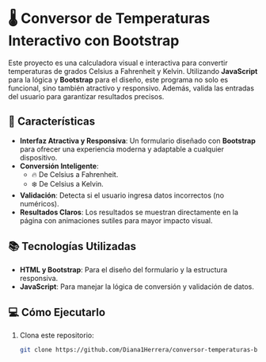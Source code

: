 
# 🌡️ Conversor de Temperaturas Interactivo con Bootstrap

Este proyecto es una calculadora visual e interactiva para convertir temperaturas de grados Celsius a Fahrenheit y Kelvin. Utilizando **JavaScript** para la lógica y **Bootstrap** para el diseño, este programa no solo es funcional, sino también atractivo y responsivo. Además, valida las entradas del usuario para garantizar resultados precisos.

## 🚀 Características

- **Interfaz Atractiva y Responsiva**: Un formulario diseñado con **Bootstrap** para ofrecer una experiencia moderna y adaptable a cualquier dispositivo.
- **Conversión Inteligente**:
  - 🔥 De Celsius a Fahrenheit.
  - ❄️ De Celsius a Kelvin.
- **Validación**: Detecta si el usuario ingresa datos incorrectos (no numéricos).
- **Resultados Claros**: Los resultados se muestran directamente en la página con animaciones sutiles para mayor impacto visual.

## 📚 Tecnologías Utilizadas

- **HTML y Bootstrap**: Para el diseño del formulario y la estructura responsiva.
- **JavaScript**: Para manejar la lógica de conversión y validación de datos.

## 💻 Cómo Ejecutarlo

1. Clona este repositorio:
   ```bash
   git clone https://github.com/Diana1Herrera/conversor-temperaturas-bootstrap.git
